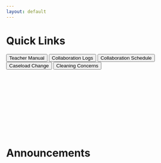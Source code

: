 ```yaml
---
layout: default
---
```


# Quick Links
<a href="files\TeacherManual.pdf"><button class="button button2">Teacher Manual</button></a>
<a href="../Collaboration.html"><button class="button button2">Collaboration Logs</button></a>
<a href="https://elimcs-my.sharepoint.com/:x:/g/personal/irene_yuska_elimcs_org/EZvE-3LnRg1Jlnd5FNf_VdABxVtqAGe1m50UvWk3LKuQjQ?e=ydnnjR"><button class="button button2">Collaboration Schedule</button></a>
<a href="https://www.cognitoforms.com/ElimChristianServices/TherapistCaseloadChangeRequest"><button class="button button2">Caseload Change</button></a>
<a href="https://forms.office.com/Pages/ResponsePage.aspx?id=pwtS_qu5xEqOmRJpkXTY4EsU3PasdtRKs8zSpzwhtANUQlY3UDJKVDNQUUhTRjc0N0tOOTJVNVE5Si4u"><button class="button button2">Cleaning Concerns</button></a>\
<br><br><br><br><br><br><br><br><br><br>

# Announcements



